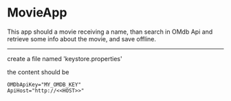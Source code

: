 # MovieApp

This app should a movie receiving a name,
than search in OMdb Api and retrieve some info about the movie,
and save offline.

---

create a file named 'keystore.properties'

the content should be
``` .properties
OMDbApiKey="MY_OMDB_KEY"
ApiHost="http://<<HOST>>"
```

